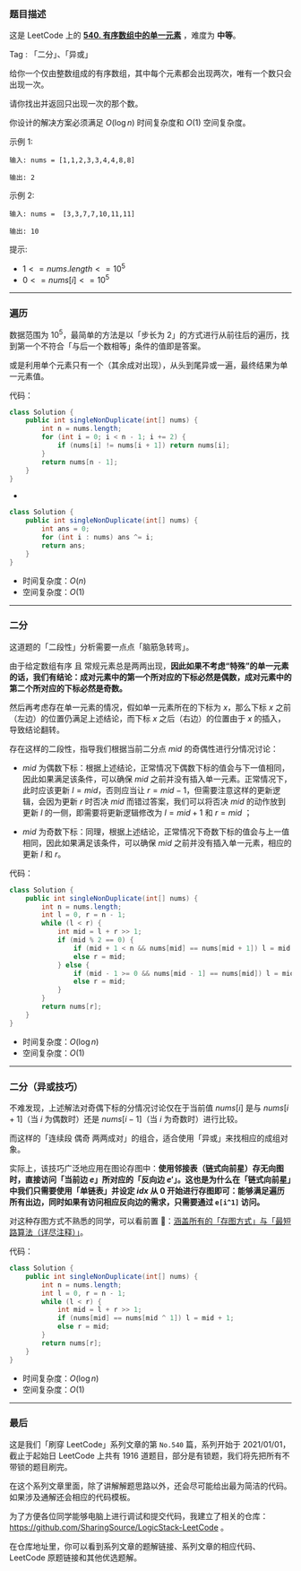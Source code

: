 ### 题目描述

这是 LeetCode 上的 **[540. 有序数组中的单一元素](https://leetcode-cn.com/problems/single-element-in-a-sorted-array/solution/gong-shui-san-xie-er-duan-xing-fen-xi-yu-17nv/)** ，难度为 **中等**。

Tag : 「二分」、「异或」



给你一个仅由整数组成的有序数组，其中每个元素都会出现两次，唯有一个数只会出现一次。

请你找出并返回只出现一次的那个数。

你设计的解决方案必须满足 $O(\log n)$ 时间复杂度和 $O(1)$ 空间复杂度。

示例 1:
```
输入: nums = [1,1,2,3,3,4,4,8,8]

输出: 2
```
示例 2:
```
输入: nums =  [3,3,7,7,10,11,11]

输出: 10
```

提示:
* $1 <= nums.length <= 10^5$
* $0 <= nums[i] <= 10^5$

---

### 遍历

数据范围为 $10^5$，最简单的方法是以「步长为 $2$」的方式进行从前往后的遍历，找到第一个不符合「与后一个数相等」条件的值即是答案。

或是利用单个元素只有一个（其余成对出现），从头到尾异或一遍，最终结果为单一元素值。

代码：
```java
class Solution {
    public int singleNonDuplicate(int[] nums) {
        int n = nums.length;
        for (int i = 0; i < n - 1; i += 2) {
            if (nums[i] != nums[i + 1]) return nums[i];
        }
        return nums[n - 1];
    }
}
```
-
```java
class Solution {
    public int singleNonDuplicate(int[] nums) {
        int ans = 0;
        for (int i : nums) ans ^= i;
        return ans;
    }
}
```
* 时间复杂度：$O(n)$
* 空间复杂度：$O(1)$

---

### 二分

这道题的「二段性」分析需要一点点「脑筋急转弯」。

由于给定数组有序 且 常规元素总是两两出现，**因此如果不考虑“特殊”的单一元素的话，我们有结论：成对元素中的第一个所对应的下标必然是偶数，成对元素中的第二个所对应的下标必然是奇数。**

然后再考虑存在单一元素的情况，假如单一元素所在的下标为 $x$，那么下标 $x$ 之前（左边）的位置仍满足上述结论，而下标 $x$ 之后（右边）的位置由于 $x$ 的插入，导致结论翻转。

存在这样的二段性，指导我们根据当前二分点 $mid$ 的奇偶性进行分情况讨论：

* $mid$ 为偶数下标：根据上述结论，正常情况下偶数下标的值会与下一值相同，因此如果满足该条件，可以确保 $mid$ 之前并没有插入单一元素。正常情况下，此时应该更新 $l = mid$，否则应当让 $r = mid - 1$，但需要注意这样的更新逻辑，会因为更新 $r$ 时否决 $mid$ 而错过答案，我们可以将否决 $mid$ 的动作放到更新 $l$ 的一侧，即需要将更新逻辑修改为 $l = mid + 1$ 和 $r = mid$ ；

* $mid$ 为奇数下标：同理，根据上述结论，正常情况下奇数下标的值会与上一值相同，因此如果满足该条件，可以确保 $mid$ 之前并没有插入单一元素，相应的更新 $l$ 和 $r$。

代码：
```java
class Solution {
    public int singleNonDuplicate(int[] nums) {
        int n = nums.length;
        int l = 0, r = n - 1;
        while (l < r) {
            int mid = l + r >> 1;
            if (mid % 2 == 0) {
                if (mid + 1 < n && nums[mid] == nums[mid + 1]) l = mid + 1;
                else r = mid;
            } else {
                if (mid - 1 >= 0 && nums[mid - 1] == nums[mid]) l = mid + 1;
                else r = mid;
            }
        }
        return nums[r];
    }
}
```
* 时间复杂度：$O(\log{n})$
* 空间复杂度：$O(1)$

---

### 二分（异或技巧）

不难发现，上述解法对奇偶下标的分情况讨论仅在于当前值 $nums[i]$ 是与 $nums[i + 1]$（当 $i$ 为偶数时）还是 $nums[i - 1]$（当 $i$ 为奇数时）进行比较。

而这样的「连续段 偶奇 两两成对」的组合，适合使用「异或」来找相应的成组对象。

实际上，该技巧广泛地应用在图论存图中：**使用邻接表（链式向前星）存无向图时，直接访问「当前边 $e$」所对应的「反向边 $e'$」。这也是为什么在「链式向前星」中我们只需要使用「单链表」并设定 $idx$ 从 $0$ 开始进行存图即可：能够满足遍历所有出边，同时如果有访问相应反向边的需求，只需要通过 `e[i^1]` 访问。**

对这种存图方式不熟悉的同学，可以看前置 🧀：[涵盖所有的「存图方式」与「最短路算法（详尽注释）」](https://mp.weixin.qq.com/s?__biz=MzU4NDE3MTEyMA==&mid=2247488007&idx=1&sn=9d0dcfdf475168d26a5a4bd6fcd3505d&chksm=fd9cb918caeb300e1c8844583db5c5318a89e60d8d552747ff8c2256910d32acd9013c93058f&token=381012359&lang=zh_CN#rd)。

代码：
```java
class Solution {
    public int singleNonDuplicate(int[] nums) {
        int n = nums.length;
        int l = 0, r = n - 1;
        while (l < r) {
            int mid = l + r >> 1;
            if (nums[mid] == nums[mid ^ 1]) l = mid + 1;
            else r = mid;
        }
        return nums[r];
    }
}
```
* 时间复杂度：$O(\log{n})$
* 空间复杂度：$O(1)$

---

### 最后

这是我们「刷穿 LeetCode」系列文章的第 `No.540` 篇，系列开始于 2021/01/01，截止于起始日 LeetCode 上共有 1916 道题目，部分是有锁题，我们将先把所有不带锁的题目刷完。

在这个系列文章里面，除了讲解解题思路以外，还会尽可能给出最为简洁的代码。如果涉及通解还会相应的代码模板。

为了方便各位同学能够电脑上进行调试和提交代码，我建立了相关的仓库：https://github.com/SharingSource/LogicStack-LeetCode 。

在仓库地址里，你可以看到系列文章的题解链接、系列文章的相应代码、LeetCode 原题链接和其他优选题解。

